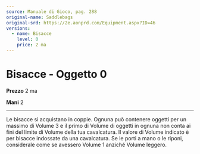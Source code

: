 ```yaml
---
source: Manuale di Gioco, pag. 288
original-name: Saddlebags
original-srd: https://2e.aonprd.com/Equipment.aspx?ID=46
versions:
  - name: Bisacce
    level: 0
    price: 2 ma
---
```


# Bisacce - Oggetto 0

**Prezzo** 2 ma

**Mani** 2

---

Le bisacce si acquistano in coppie. Ognuna può contenere oggetti per un massimo
di Volume 3 e il primo di Volume di oggetti in ognuna non conta ai fini del
limite di Volume della tua cavalcatura. Il valore di Volume indicato è per
bisacce indossate da una cavalcatura. Se le porti a mano o le riponi,
considerale come se avessero Volume 1 anziché Volume leggero.
